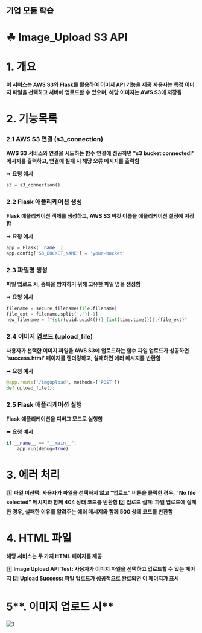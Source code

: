 ## 기업 모둠 학습
# ☘ Image_Upload S3 API

# **1. 개요**

**이 서비스는 AWS S3와 Flask를 활용하여 이미지 API 기능을 제공**
**사용자는 특정 이미지 파일을 선택하고 서버에 업로드할 수 있으며, 해당 이미지는 AWS S3에 저장됨**

# **2. 기능목록**

### **2.1 AWS S3 연결 (s3_connection)**

**AWS S3 서비스와 연결을 시도하는 함수**
**연결에 성공하면 "s3 bucket connected!" 메시지를 출력하고, 연결에 실패 시 해당 오류 메시지를 출력함**

➡ **요청 예시**

```python
s3 = s3_connection()
```

### **2.2 Flask 애플리케이션 생성**

**Flask 애플리케이션 객체를 생성하고, AWS S3 버킷 이름을 애플리케이션 설정에 저장함**

➡ **요청 예시**

```python
app = Flask(__name__)
app.config['S3_BUCKET_NAME'] = 'your-bucket'
```

### **2.3 파일명 생성**

**파일 업로드 시, 중복을 방지하기 위해 고유한 파일 명을 생성함** 

➡ **요청 예시**

```python
filename = secure_filename(file.filename)
file_ext = filename.split('.')[-1]
new_filename = f"{str(uuid.uuid4())}_{int(time.time())}.{file_ext}"
```

### **2.4 이미지 업로드 (upload_file)**

**사용자가 선택한 이미지 파일을 AWS S3에 업로드하는 함수**
**파일 업로드가 성공하면 'success.html' 페이지를 렌더링하고, 실패하면 에러 메시지를 반환함**

➡ **요청 예시**

```python
@app.route('/imgupload', methods=['POST'])
def upload_file():
```

### **2.5 Flask 애플리케이션 실행**

**Flask 애플리케이션을 디버그 모드로 실행함**

➡ **요청 예시**

```python
if __name__ == "__main__":
    app.run(debug=True)
```

# **3. 에러 처리**

1️⃣ **파일 미선택: 사용자가 파일을 선택하지 않고 "업로드" 버튼을 클릭한 경우, "No file selected" 메시지와 함께 404 상태 코드를 반환함**
2️⃣ **업로드 실패: 파일 업로드에 실패한 경우, 실패한 이유를 알려주는 에러 메시지와 함께 500 상태 코드를 반환함**

# **4. HTML 파일**

**해당 서비스는 두 가지 HTML 페이지를 제공**

1️⃣ **Image Upload API Test: 사용자가 이미지 파일을 선택하고 업로드할 수 있는 페이지**
2️⃣ **Upload Success: 파일 업로드가 성공적으로 완료되면 이 페이지가 표시**



# 5**. 이미지 업로드 시**
![1](https://github.com/lala-david/S3_API/assets/37481441/8d6f652b-b3a6-4770-893b-0cb5616e14ac)
